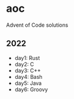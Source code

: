 # aoc
Advent of Code solutions

## 2022

* day1: Rust
* day2: C
* day3: C++
* day4: Bash
* day5: Java
* day6: Groovy
